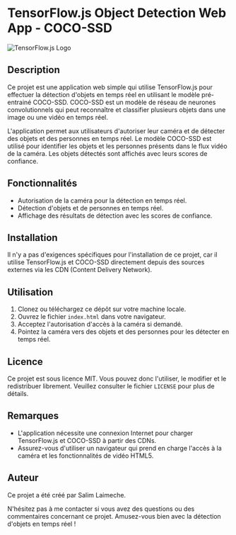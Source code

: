 # TensorFlow.js Object Detection Web App - COCO-SSD

![TensorFlow.js Logo](https://www.gstatic.com/devrel-devsite/prod/vfe2e19b15ec509f20c69de3d3e765f5e43c9c3a26b7e02f4dbf88e9106e3c995/tensorflow/images/lockup.svg)

## Description

Ce projet est une application web simple qui utilise TensorFlow.js pour effectuer la détection d'objets en temps réel en utilisant le modèle pré-entrainé COCO-SSD. COCO-SSD est un modèle de réseau de neurones convolutionnels qui peut reconnaître et classifier plusieurs objets dans une image ou une vidéo en temps réel.

L'application permet aux utilisateurs d'autoriser leur caméra et de détecter des objets et des personnes en temps réel. Le modèle COCO-SSD est utilisé pour identifier les objets et les personnes présents dans le flux vidéo de la caméra. Les objets détectés sont affichés avec leurs scores de confiance.

## Fonctionnalités

- Autorisation de la caméra pour la détection en temps réel.
- Détection d'objets et de personnes en temps réel.
- Affichage des résultats de détection avec les scores de confiance.

## Installation

Il n'y a pas d'exigences spécifiques pour l'installation de ce projet, car il utilise TensorFlow.js et COCO-SSD directement depuis des sources externes via les CDN (Content Delivery Network).

## Utilisation

1. Clonez ou téléchargez ce dépôt sur votre machine locale.
2. Ouvrez le fichier `index.html` dans votre navigateur.
3. Acceptez l'autorisation d'accès à la caméra si demandé.
4. Pointez la caméra vers des objets et des personnes pour les détecter en temps réel.

## Licence

Ce projet est sous licence MIT. Vous pouvez donc l'utiliser, le modifier et le redistribuer librement. Veuillez consulter le fichier `LICENSE` pour plus de détails.

## Remarques

- L'application nécessite une connexion Internet pour charger TensorFlow.js et COCO-SSD à partir des CDNs.
- Assurez-vous d'utiliser un navigateur qui prend en charge l'accès à la caméra et les fonctionnalités de vidéo HTML5.

## Auteur

Ce projet a été créé par Salim Laimeche.

N'hésitez pas à me contacter si vous avez des questions ou des commentaires concernant ce projet. Amusez-vous bien avec la détection d'objets en temps réel !
